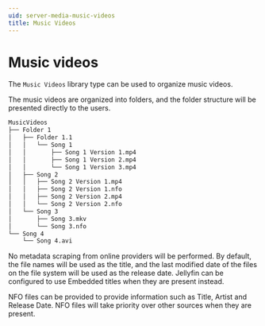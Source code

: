 ```yaml
---
uid: server-media-music-videos
title: Music Videos
---
```


# Music videos

The `Music Videos` library type can be used to organize music videos.

The music videos are organized into folders, and the folder structure will be presented
directly to the users.

```txt
MusicVideos
├── Folder 1
│   ├── Folder 1.1
│   │   └── Song 1
│   │       ├── Song 1 Version 1.mp4
│   │       ├── Song 1 Version 2.mp4
│   │       └── Song 1 Version 3.mp4
│   ├── Song 2
│   │   ├── Song 2 Version 1.mp4
│   │   ├── Song 2 Version 1.nfo
│   │   ├── Song 2 Version 2.mp4
│   │   └── Song 2 Version 2.nfo
│   └── Song 3
│       ├── Song 3.mkv
│       └── Song 3.nfo
└── Song 4
    └── Song 4.avi
```

No metadata scraping from online providers will be performed. By default, the file names will be used as the title, and the last modified date of the files on the file system will be used as the release date. Jellyfin can be configured to use Embedded titles when they are present instead.

NFO files can be provided to provide information such as Title, Artist and Release Date. NFO files will take priority over other sources when they are present.
